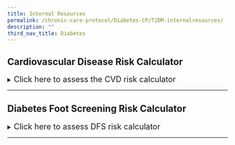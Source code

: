 ```yaml
---
title: Internal Resources
permalink: /chronic-care-protocol/Diabetes-CP/T2DM-internalresources/
description: ""
third_nav_title: Diabetes
---
```

## Cardiovascular Disease Risk Calculator
<details><summary> <font size="+1">Click here to assess the CVD risk calculator</font></summary>
<iframe width="100%" height="415" src="https://www.checkfirst.gov.sg/c/550207d9-0571-483a-8461-f8a9ce13d1d7"></iframe>
	</details>
	
	
<hr>

## Diabetes Foot Screening Risk Calculator

<details><summary><font size="+1">Click here to assess DFS risk calculator</font></summary>
<iframe width="100%" height="415" src="https://www.checkfirst.gov.sg/c/5b7263be-457c-4698-b989-2249901ab992"></iframe>
	</details>
	
	
<hr>